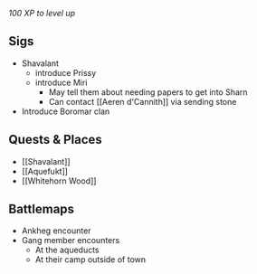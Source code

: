 *100 XP to level up*

## Sigs
- Shavalant
	- introduce Prissy
	- introduce Miri
		- May tell them about needing papers to get into Sharn
		- Can contact [[Aeren d'Cannith]] via sending stone
- Introduce Boromar clan

## Quests & Places
- [[Shavalant]]
- [[Aquefukt]]
- [[Whitehorn Wood]]

## Battlemaps
- Ankheg encounter
- Gang member encounters
	- At the aqueducts
	- At their camp outside of town
